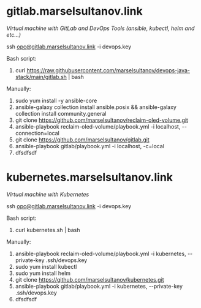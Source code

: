 # gitlab.marselsultanov.link
*Virtual machine with GitLab and DevOps Tools (ansible, kubectl, helm and etc...)*

ssh opc@gitlab.marselsultanov.link -i devops.key

Bash script:
1. curl https://raw.githubusercontent.com/marselsultanov/devops-java-stack/main/gitlab.sh | bash

Manually:
1. sudo yum install -y ansible-core
3. ansible-galaxy collection install ansible.posix && ansible-galaxy collection install community.general
4. git clone https://github.com/marselsultanov/reclaim-oled-volume.git
5. ansible-playbook reclaim-oled-volume/playbook.yml -i localhost, --connection=local
6. git clone https://github.com/marselsultanov/gitlab.git
7. ansible-playbook gitlab/playbook.yml -i localhost, -c=local
8. dfsdfsdf

# kubernetes.marselsultanov.link
*Virtual machine with Kubernetes*

ssh opc@gitlab.marselsultanov.link -i devops.key

Bash script:
1. curl kubernetes.sh | bash

Manually:
1. ansible-playbook reclaim-oled-volume/playbook.yml -i kubernetes, --private-key .ssh/devops.key
2. sudo yum install kubectl
3. sudo yum install helm
4. git clone https://github.com/marselsultanov/kubernetes.git
5. ansible-playbook gitlab/playbook.yml -i kubernetes, --private-key .ssh/devops.key
6. dfsdfsdf
